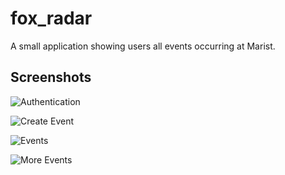 # fox_radar

A small application showing users all events occurring at Marist.

## Screenshots

![Authentication](https://github.com/alexbadia1/fox_radar/blob/add987acb5c834296a9d7cc4479ceb611c569d79/images/thumbnail_auth.png)


![Create Event](https://github.com/alexbadia1/fox_radar/blob/add987acb5c834296a9d7cc4479ceb611c569d79/images/thumbnail_create_event.png)


![Events](https://github.com/alexbadia1/fox_radar/blob/add987acb5c834296a9d7cc4479ceb611c569d79/images/thumbnail_events.png)

![More Events](https://github.com/alexbadia1/fox_radar/blob/add987acb5c834296a9d7cc4479ceb611c569d79/images/thumbnail_more_events.png)

